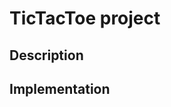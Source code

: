 # TicTacToe project 

<!-- TODO - Short description -->

## Description

<!-- TODO - Long description -->

## Implementation 

<!-- TODO - Implementation details -->

